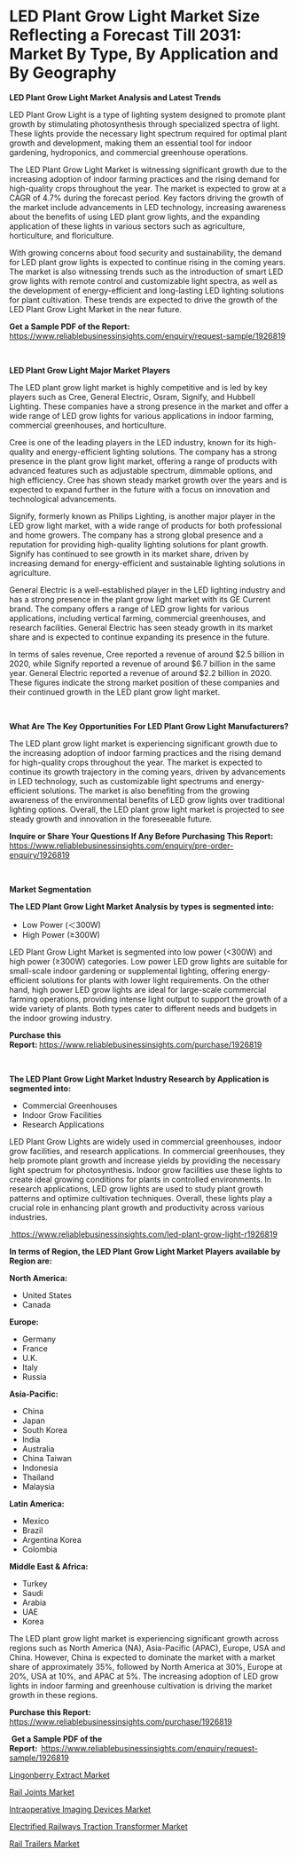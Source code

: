 <p><h1>LED Plant Grow Light Market Size Reflecting a Forecast Till 2031: Market By Type, By Application and By Geography</h1></p><p><strong>LED Plant Grow Light Market Analysis and Latest Trends</strong></p>
<p><p>LED Plant Grow Light is a type of lighting system designed to promote plant growth by stimulating photosynthesis through specialized spectra of light. These lights provide the necessary light spectrum required for optimal plant growth and development, making them an essential tool for indoor gardening, hydroponics, and commercial greenhouse operations.</p><p>The LED Plant Grow Light Market is witnessing significant growth due to the increasing adoption of indoor farming practices and the rising demand for high-quality crops throughout the year. The market is expected to grow at a CAGR of 4.7% during the forecast period. Key factors driving the growth of the market include advancements in LED technology, increasing awareness about the benefits of using LED plant grow lights, and the expanding application of these lights in various sectors such as agriculture, horticulture, and floriculture.</p><p>With growing concerns about food security and sustainability, the demand for LED plant grow lights is expected to continue rising in the coming years. The market is also witnessing trends such as the introduction of smart LED grow lights with remote control and customizable light spectra, as well as the development of energy-efficient and long-lasting LED lighting solutions for plant cultivation. These trends are expected to drive the growth of the LED Plant Grow Light Market in the near future.</p></p>
<p><strong>Get a Sample PDF of the Report:&nbsp;</strong> <a href="https://www.reliablebusinessinsights.com/enquiry/request-sample/1926819">https://www.reliablebusinessinsights.com/enquiry/request-sample/1926819</a></p>
<p>&nbsp;</p>
<p><strong>LED Plant Grow Light Major Market Players</strong></p>
<p><p>The LED plant grow light market is highly competitive and is led by key players such as Cree, General Electric, Osram, Signify, and Hubbell Lighting. These companies have a strong presence in the market and offer a wide range of LED grow lights for various applications in indoor farming, commercial greenhouses, and horticulture.</p><p>Cree is one of the leading players in the LED industry, known for its high-quality and energy-efficient lighting solutions. The company has a strong presence in the plant grow light market, offering a range of products with advanced features such as adjustable spectrum, dimmable options, and high efficiency. Cree has shown steady market growth over the years and is expected to expand further in the future with a focus on innovation and technological advancements.</p><p>Signify, formerly known as Philips Lighting, is another major player in the LED grow light market, with a wide range of products for both professional and home growers. The company has a strong global presence and a reputation for providing high-quality lighting solutions for plant growth. Signify has continued to see growth in its market share, driven by increasing demand for energy-efficient and sustainable lighting solutions in agriculture.</p><p>General Electric is a well-established player in the LED lighting industry and has a strong presence in the plant grow light market with its GE Current brand. The company offers a range of LED grow lights for various applications, including vertical farming, commercial greenhouses, and research facilities. General Electric has seen steady growth in its market share and is expected to continue expanding its presence in the future.</p><p>In terms of sales revenue, Cree reported a revenue of around $2.5 billion in 2020, while Signify reported a revenue of around $6.7 billion in the same year. General Electric reported a revenue of around $2.2 billion in 2020. These figures indicate the strong market position of these companies and their continued growth in the LED plant grow light market.</p></p>
<p>&nbsp;</p>
<p><strong>What Are The Key Opportunities For LED Plant Grow Light Manufacturers?</strong></p>
<p><p>The LED plant grow light market is experiencing significant growth due to the increasing adoption of indoor farming practices and the rising demand for high-quality crops throughout the year. The market is expected to continue its growth trajectory in the coming years, driven by advancements in LED technology, such as customizable light spectrums and energy-efficient solutions. The market is also benefiting from the growing awareness of the environmental benefits of LED grow lights over traditional lighting options. Overall, the LED plant grow light market is projected to see steady growth and innovation in the foreseeable future.</p></p>
<p><strong>Inquire or Share Your Questions If Any Before Purchasing This Report:</strong> <a href="https://www.reliablebusinessinsights.com/enquiry/pre-order-enquiry/1926819">https://www.reliablebusinessinsights.com/enquiry/pre-order-enquiry/1926819</a></p>
<p>&nbsp;</p>
<p><strong>Market Segmentation</strong></p>
<p><strong>The LED Plant Grow Light Market Analysis by types is segmented into:</strong></p>
<p><ul><li>Low Power (＜300W)</li><li>High Power (≥300W)</li></ul></p>
<p><p>LED Plant Grow Light Market is segmented into low power (<300W) and high power (≥300W) categories. Low power LED grow lights are suitable for small-scale indoor gardening or supplemental lighting, offering energy-efficient solutions for plants with lower light requirements. On the other hand, high power LED grow lights are ideal for large-scale commercial farming operations, providing intense light output to support the growth of a wide variety of plants. Both types cater to different needs and budgets in the indoor growing industry.</p></p>
<p><strong>Purchase this Report:&nbsp;</strong><a href="https://www.reliablebusinessinsights.com/purchase/1926819">https://www.reliablebusinessinsights.com/purchase/1926819</a></p>
<p>&nbsp;</p>
<p><strong>The LED Plant Grow Light Market Industry Research by Application is segmented into:</strong></p>
<p><ul><li>Commercial Greenhouses</li><li>Indoor Grow Facilities</li><li>Research Applications</li></ul></p>
<p><p>LED Plant Grow Lights are widely used in commercial greenhouses, indoor grow facilities, and research applications. In commercial greenhouses, they help promote plant growth and increase yields by providing the necessary light spectrum for photosynthesis. Indoor grow facilities use these lights to create ideal growing conditions for plants in controlled environments. In research applications, LED grow lights are used to study plant growth patterns and optimize cultivation techniques. Overall, these lights play a crucial role in enhancing plant growth and productivity across various industries.</p></p>
<p><a href="https://www.reliablebusinessinsights.com/led-plant-grow-light-r1926819">&nbsp;https://www.reliablebusinessinsights.com/led-plant-grow-light-r1926819</a></p>
<p><strong>In terms of Region, the LED Plant Grow Light Market Players available by Region are:</strong></p>
<p>
    <p> <strong> North America: </strong>
        <ul>
            <li>United States</li>
            <li>Canada</li>
        </ul>
        </p> 
    <p> <strong> Europe: </strong>
        <ul>
            <li>Germany</li>
            <li>France</li>
            <li>U.K.</li>
            <li>Italy</li>
            <li>Russia</li>
        </ul>
        </p> 
    <p> <strong> Asia-Pacific: </strong>
        <ul>
            <li>China</li>
            <li>Japan</li>
            <li>South Korea</li>
            <li>India</li>
            <li>Australia</li>
            <li>China Taiwan</li>
            <li>Indonesia</li>
            <li>Thailand</li>
            <li>Malaysia</li>
        </ul>
        </p> 
    <p> <strong> Latin America: </strong>
        <ul>
            <li>Mexico</li>
            <li>Brazil</li>
            <li>Argentina Korea</li>
            <li>Colombia</li>
        </ul>
        </p> 
    <p> <strong> Middle East & Africa: </strong>
        <ul>
            <li>Turkey</li>
            <li>Saudi</li>
            <li>Arabia</li>
            <li>UAE</li>
            <li>Korea</li>
        </ul>
    </p>
    </p>
<p><p>The LED plant grow light market is experiencing significant growth across regions such as North America (NA), Asia-Pacific (APAC), Europe, USA and China. However, China is expected to dominate the market with a market share of approximately 35%, followed by North America at 30%, Europe at 20%, USA at 10%, and APAC at 5%. The increasing adoption of LED grow lights in indoor farming and greenhouse cultivation is driving the market growth in these regions.</p></p>
<p><strong>Purchase this Report: </strong><a href="https://www.reliablebusinessinsights.com/purchase/1926819">https://www.reliablebusinessinsights.com/purchase/1926819</a></p>
<p>&nbsp;<strong>Get a Sample PDF of the Report:&nbsp;&nbsp;</strong><a href="https://www.reliablebusinessinsights.com/enquiry/request-sample/1926819">https://www.reliablebusinessinsights.com/enquiry/request-sample/1926819</a></p>
<p><strong></strong></p>
<p><p><a href="https://www.linkedin.com/pulse/lingonberry-extract-market-industry-trends-forecast-period-g13yc">Lingonberry Extract Market</a></p><p><a href="https://github.com/tusomamen9/Market-Research-Report-List-1/blob/main/rail-joints-market.md">Rail Joints Market</a></p><p><a href="https://medium.com/@emma.white454357/global-intraoperative-imaging-devices-market-opportunities-and-forecast-for-period-from-2024-to-5ce1aa52b773">Intraoperative Imaging Devices Market</a></p><p><a href="https://medium.com/@bernadette.hunter4468/global-electrified-railways-traction-transformer-market-by-product-type-by-application-by-region-3e8608064333">Electrified Railways Traction Transformer Market</a></p><p><a href="https://github.com/ofpaqrof92/Market-Research-Report-List-1/blob/main/rail-trailers-market.md">Rail Trailers Market</a></p></p>